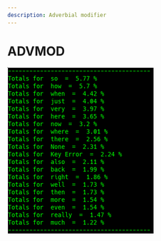 ```yaml
---
description: Adverbial modifier
---
```


# ADVMOD

![Google Congressional Hearing ADVMOD sorted by percent \(top 20\)](../../.gitbook/assets/2019-01-04-153632_328x373_scrot.png)

